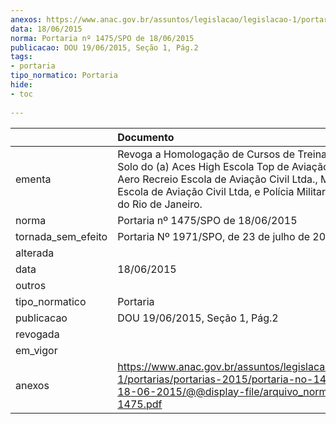 ```yaml
---
anexos: https://www.anac.gov.br/assuntos/legislacao/legislacao-1/portarias/portarias-2015/portaria-no-1475-spo-de-18-06-2015/@@display-file/arquivo_norma/PA2015-1475.pdf
data: 18/06/2015
norma: Portaria nº 1475/SPO de 18/06/2015
publicacao: DOU 19/06/2015, Seção 1, Pág.2
tags:
- portaria
tipo_normatico: Portaria
hide: 
- toc 
 
---
```


|                    | Documento                                                                                                                                                                                                                                   |
|:-------------------|:--------------------------------------------------------------------------------------------------------------------------------------------------------------------------------------------------------------------------------------------|
| ementa             | Revoga a Homologação de Cursos de Treinamento de Solo do (a) Aces High Escola Top de Aviação Civil Ltda., Aero Recreio Escola de Aviação Civil Ltda., Master - Escola de Aviação Civil Ltda, e Polícia Militar do Estado do Rio de Janeiro. |
| norma              | Portaria nº 1475/SPO de 18/06/2015                                                                                                                                                                                                          |
| tornada_sem_efeito | Portaria Nº 1971/SPO, de 23 de julho de 2015                                                                                                                                                                                                |
| alterada           |                                                                                                                                                                                                                                             |
| data               | 18/06/2015                                                                                                                                                                                                                                  |
| outros             |                                                                                                                                                                                                                                             |
| tipo_normatico     | Portaria                                                                                                                                                                                                                                    |
| publicacao         | DOU 19/06/2015, Seção 1, Pág.2                                                                                                                                                                                                              |
| revogada           |                                                                                                                                                                                                                                             |
| em_vigor           |                                                                                                                                                                                                                                             |
| anexos             | https://www.anac.gov.br/assuntos/legislacao/legislacao-1/portarias/portarias-2015/portaria-no-1475-spo-de-18-06-2015/@@display-file/arquivo_norma/PA2015-1475.pdf                                                                           |